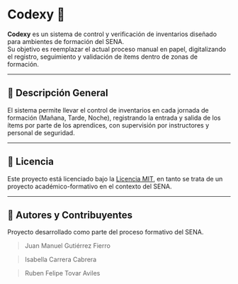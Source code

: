 # Codexy 📄

**Codexy** es un sistema de control y verificación de inventarios diseñado para ambientes de formación del SENA.  
Su objetivo es reemplazar el actual proceso manual en papel, digitalizando el registro, seguimiento y validación de ítems dentro de zonas de formación.

---

## 📌 Descripción General

El sistema permite llevar el control de inventarios en cada jornada de formación (Mañana, Tarde, Noche), registrando la entrada y salida de los ítems por parte de los aprendices, con supervisión por instructores y personal de seguridad.

---

## 📄 Licencia

Este proyecto está licenciado bajo la [Licencia MIT](https://opensource.org/licenses/MIT), en tanto se trata de un proyecto académico-formativo en el contexto del SENA.  

---

## 👥 Autores y Contribuyentes

Proyecto desarrollado como parte del proceso formativo del SENA.

> Juan Manuel Gutiérrez Fierro

> Isabella Carrera Cabrera

> Ruben Felipe Tovar Aviles

